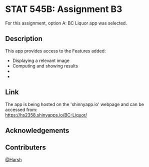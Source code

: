 # STAT 545B: Assignment B3

For this assignment, option A: BC Liquor app was selected.

## Description
This app provides access to the 
Features added:
- Displaying a relevant image
- Computing and showing results
- 
- 

## Link
The app is being hosted on the 'shinnyapp.io' webpage and can be accessed from:  
https://hs2358.shinyapps.io/BC-Liquor/

## Acknowledgements


## Contributers

[@Harsh](https://github.com/hs235)
